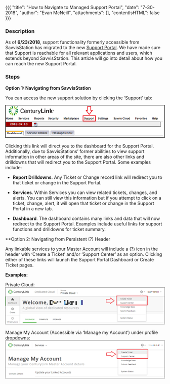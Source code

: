 {{{
  "title": "How to Navigate to Managed Support Portal",
  "date": "7-30-2018",
  "author": "Evan McNeill",
  "attachments": [],
  "contentIsHTML": false
}}}

### Description

As of **6/23/2018**, support functionality formerly accessible from SavvisStation has migrated to the new [Support Portal](https://managedsupport.ctl.io).  We have made sure that Support is reachable for all relevant applications and users, which extends beyond SavvisStation.  This article will go into detail about how you can reach the new Support Portal.

### Steps

**Option 1: Navigating from SavvisStation**

You can access the new support solution by clicking the ‘Support’ tab:

  ![supportportalnavigation](../../images/managedsupport/howtonavigatetosupportportal-1.png)

Clicking this link will direct you to the dashboard for the Support Portal.  Additionally, due to SavvisStations’ former abilities to view support information in other areas of the site, there are also other links and drilldowns that will redirect you to the Support Portal.  Some examples include:

- **Report Drilldowns**.  Any Ticket or Change record link will redirect you to that ticket or change in the Support Portal.

- **Services**.  Within Services you can view related tickets, changes, and alerts.  You can still view this information but if you attempt to click on a ticket, change, alert, it will open that ticket or change in the Support Portal in a new tab.

- **Dashboard**.  The dashboard contains many links and data that will now redirect to the Support Portal.  Examples include useful links for support functions and drilldowns for ticket summary.

**Option 2: Navigating from Persistent (?) Header

Any linkable services to your Master Account will include a (?) icon in the header with ‘Create a Ticket’ and/or ‘Support Center’ as an option.  Clicking either of these links will launch the Support Portal Dashboard or Create Ticket pages.

**Examples:**

Private Cloud:
  ![supportportalnavigation](../../images/managedsupport/howtonavigatetosupportportal-2.png)

Manage My Account (Accessible via ‘Manage my Account’) under profile dropdowns:
  ![supportportalnavigation](../../images/managedsupport/howtonavigatetosupportportal-3.png)
